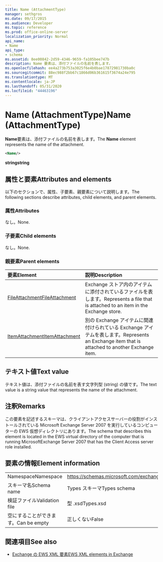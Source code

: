 ```yaml
---
title: Name (AttachmentType)
manager: sethgros
ms.date: 09/17/2015
ms.audience: Developer
ms.topic: reference
ms.prod: office-online-server
localization_priority: Normal
api_name:
- Name
api_type:
- schema
ms.assetid: 8ee00842-2d59-4346-9659-fa105bee747b
description: Name 要素は、添付ファイルの名前を表します。
ms.openlocfilehash: ee4a273b753a3025f6e4b0bae17872981730ba0c
ms.sourcegitcommit: 88ec988f2bb67c1866d06b361615f3674a24e795
ms.translationtype: MT
ms.contentlocale: ja-JP
ms.lasthandoff: 05/31/2020
ms.locfileid: "44463196"
---
```

# <a name="name-attachmenttype"></a><span data-ttu-id="410ca-103">Name (AttachmentType)</span><span class="sxs-lookup"><span data-stu-id="410ca-103">Name (AttachmentType)</span></span>

<span data-ttu-id="410ca-104">**Name**要素は、添付ファイルの名前を表します。</span><span class="sxs-lookup"><span data-stu-id="410ca-104">The **Name** element represents the name of the attachment.</span></span> 
  
```xml
<Name/>
```

<span data-ttu-id="410ca-105">**string**</span><span class="sxs-lookup"><span data-stu-id="410ca-105">**string**</span></span>

## <a name="attributes-and-elements"></a><span data-ttu-id="410ca-106">属性と要素</span><span class="sxs-lookup"><span data-stu-id="410ca-106">Attributes and elements</span></span>

<span data-ttu-id="410ca-107">以下のセクションで、属性、子要素、親要素について説明します。</span><span class="sxs-lookup"><span data-stu-id="410ca-107">The following sections describe attributes, child elements, and parent elements.</span></span>
  
### <a name="attributes"></a><span data-ttu-id="410ca-108">属性</span><span class="sxs-lookup"><span data-stu-id="410ca-108">Attributes</span></span>

<span data-ttu-id="410ca-109">なし。</span><span class="sxs-lookup"><span data-stu-id="410ca-109">None.</span></span>
  
### <a name="child-elements"></a><span data-ttu-id="410ca-110">子要素</span><span class="sxs-lookup"><span data-stu-id="410ca-110">Child elements</span></span>

<span data-ttu-id="410ca-111">なし。</span><span class="sxs-lookup"><span data-stu-id="410ca-111">None.</span></span>
  
### <a name="parent-elements"></a><span data-ttu-id="410ca-112">親要素</span><span class="sxs-lookup"><span data-stu-id="410ca-112">Parent elements</span></span>

|<span data-ttu-id="410ca-113">**要素**</span><span class="sxs-lookup"><span data-stu-id="410ca-113">**Element**</span></span>|<span data-ttu-id="410ca-114">**説明**</span><span class="sxs-lookup"><span data-stu-id="410ca-114">**Description**</span></span>|
|:-----|:-----|
|[<span data-ttu-id="410ca-115">FileAttachment</span><span class="sxs-lookup"><span data-stu-id="410ca-115">FileAttachment</span></span>](fileattachment.md) <br/> |<span data-ttu-id="410ca-116">Exchange ストア内のアイテムに添付されているファイルを表します。</span><span class="sxs-lookup"><span data-stu-id="410ca-116">Represents a file that is attached to an item in the Exchange store.</span></span>  <br/> |
|[<span data-ttu-id="410ca-117">ItemAttachment</span><span class="sxs-lookup"><span data-stu-id="410ca-117">ItemAttachment</span></span>](itemattachment.md) <br/> |<span data-ttu-id="410ca-118">別の Exchange アイテムに関連付けられている Exchange アイテムを表します。</span><span class="sxs-lookup"><span data-stu-id="410ca-118">Represents an Exchange item that is attached to another Exchange item.</span></span>  <br/> |
   
## <a name="text-value"></a><span data-ttu-id="410ca-119">テキスト値</span><span class="sxs-lookup"><span data-stu-id="410ca-119">Text value</span></span>

<span data-ttu-id="410ca-120">テキスト値は、添付ファイルの名前を表す文字列型 (string) の値です。</span><span class="sxs-lookup"><span data-stu-id="410ca-120">The text value is a string value that represents the name of the attachment.</span></span>
  
## <a name="remarks"></a><span data-ttu-id="410ca-121">注釈</span><span class="sxs-lookup"><span data-stu-id="410ca-121">Remarks</span></span>

<span data-ttu-id="410ca-122">この要素を記述するスキーマは、クライアントアクセスサーバーの役割がインストールされている Microsoft Exchange Server 2007 を実行しているコンピューターの EWS 仮想ディレクトリにあります。</span><span class="sxs-lookup"><span data-stu-id="410ca-122">The schema that describes this element is located in the EWS virtual directory of the computer that is running MicrosoftExchange Server 2007 that has the Client Access server role installed.</span></span>
  
## <a name="element-information"></a><span data-ttu-id="410ca-123">要素の情報</span><span class="sxs-lookup"><span data-stu-id="410ca-123">Element information</span></span>

|||
|:-----|:-----|
|<span data-ttu-id="410ca-124">Namespace</span><span class="sxs-lookup"><span data-stu-id="410ca-124">Namespace</span></span>  <br/> |https://schemas.microsoft.com/exchange/services/2006/types  <br/> |
|<span data-ttu-id="410ca-125">スキーマ名</span><span class="sxs-lookup"><span data-stu-id="410ca-125">Schema name</span></span>  <br/> |<span data-ttu-id="410ca-126">Types スキーマ</span><span class="sxs-lookup"><span data-stu-id="410ca-126">Types schema</span></span>  <br/> |
|<span data-ttu-id="410ca-127">検証ファイル</span><span class="sxs-lookup"><span data-stu-id="410ca-127">Validation file</span></span>  <br/> |<span data-ttu-id="410ca-128">型 .xsd</span><span class="sxs-lookup"><span data-stu-id="410ca-128">Types.xsd</span></span>  <br/> |
|<span data-ttu-id="410ca-129">空にすることができます。</span><span class="sxs-lookup"><span data-stu-id="410ca-129">Can be empty</span></span>  <br/> |<span data-ttu-id="410ca-130">正しくない</span><span class="sxs-lookup"><span data-stu-id="410ca-130">False</span></span>  <br/> |
   
## <a name="see-also"></a><span data-ttu-id="410ca-131">関連項目</span><span class="sxs-lookup"><span data-stu-id="410ca-131">See also</span></span>

- [<span data-ttu-id="410ca-132">Exchange の EWS XML 要素</span><span class="sxs-lookup"><span data-stu-id="410ca-132">EWS XML elements in Exchange</span></span>](ews-xml-elements-in-exchange.md)

